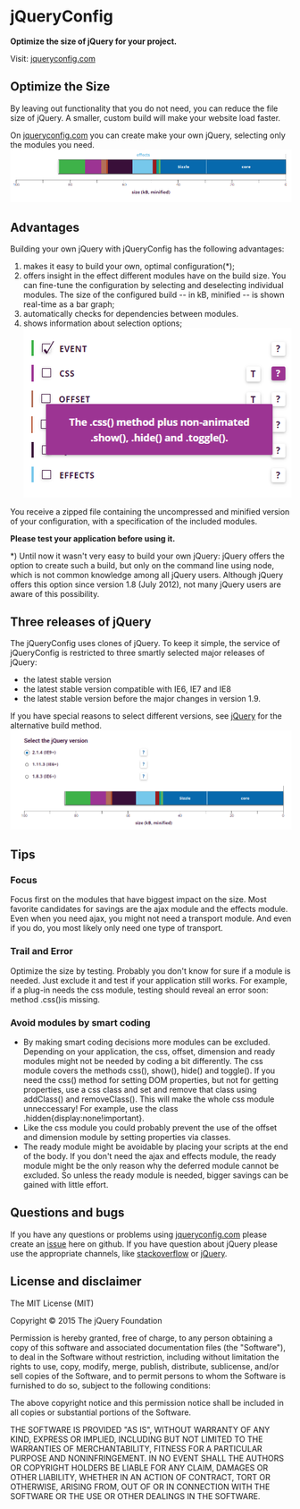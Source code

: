 # jQueryConfig

**Optimize the size of jQuery for your project.**

Visit: [jqueryconfig.com](www.jqueryconfig.com)

## Optimize the Size
By leaving out functionality that you do not need, you can reduce the file size of jQuery. A smaller, custom build will make your website load faster.

On [jqueryconfig.com](www.jqueryconfig.com) you can create make your own jQuery,
selecting only the modules you need.
![](module-animation.gif)

## Advantages
Building your own jQuery with jQueryConfig has the following advantages:

1.  makes it easy to build your own, optimal configuration(\*);
2.  offers insight in the effect different modules have on the build size. You can fine-tune the configuration by selecting and deselecting individual modules. The size of the configured build -- in kB, minified -- is shown real-time as a bar graph;
3.  automatically checks for dependencies between modules.
4.  shows information about selection options;
![](info-animation.gif)

You receive a zipped file containing the uncompressed and minified version of your configuration, with a specification of the included modules.

**Please test your application before using it.**

\*) Until now it wasn't very easy to build your own jQuery: jQuery offers the option to create such a build, but only on the command line using node, which is not common knowledge among all jQuery users. Although jQuery offers this option since version 1.8 (July 2012), not many jQuery users are aware of this possibility.

## Three releases of jQuery
The jQueryConfig uses clones of jQuery. To keep it simple, the service of jQueryConfig is restricted to three smartly selected major releases of jQuery:
- the latest stable version
- the latest stable version compatible with IE6, IE7 and IE8
- the latest stable version before the major changes in version 1.9.

If you have special reasons to select different versions, see [jQuery](github.com/jquery/jquery) for the alternative build method.
![](version-animation.gif)

## Tips
### Focus
Focus first on the modules that have biggest impact on the size. Most favorite candidates for savings are the ajax module and the effects module. Even when you need ajax, you might not need a transport module. And even if you do, you most likely only need one type of transport.

### Trail and Error
Optimize the size by testing. Probably you don't know for sure if a module is needed. Just exclude it and test if your application still works. For example, if a plug-in needs the css module, testing should reveal an error soon: method .css()is missing.

### Avoid modules by smart coding
- By making smart coding decisions more modules can be excluded. Depending on your application, the css, offset, dimension and ready modules might not be needed by coding a bit differently. The css module covers the methods css(), show(), hide() and toggle(). If you need the css() method for setting DOM properties, but not for getting properties, use a css class and set and remove that class using addClass() and removeClass(). This will make the whole css module unneccessary! For example, use the class .hidden{display:none!important}.
- Like the css module you could probably prevent the use of the offset and dimension module by setting properties via classes.
- The ready module might be avoidable by placing your scripts at the end of the body. If you don't need the ajax and effects module, the ready module might be the only reason why the deferred module cannot be excluded. So unless the ready module is needed, bigger savings can be gained with little effort.

## Questions and bugs
If you have any questions or problems using [jqueryconfig.com](www.jqueryconfig.com)
please create an [issue](https://github.com/mopelabs/jqueryconfig/issues)
here on github. If you have question about jQuery please use the appropriate
channels, like [stackoverflow](stackoverflow.com) or [jQuery](github.com/jquery/jquery/issues).

## License and disclaimer
The MIT License (MIT)

Copyright © 2015 The jQuery Foundation

Permission is hereby granted, free of charge, to any person obtaining
a copy of this software and associated documentation files (the "Software"),
to deal in the Software without restriction, including without limitation
the rights to use, copy, modify, merge, publish, distribute, sublicense,
and/or sell copies of the Software, and to permit persons to whom the
Software is furnished to do so, subject to the following conditions:

The above copyright notice and this permission notice shall be included
in all copies or substantial portions of the Software.

THE SOFTWARE IS PROVIDED "AS IS", WITHOUT WARRANTY OF ANY KIND,
EXPRESS OR IMPLIED, INCLUDING BUT NOT LIMITED TO THE WARRANTIES
OF MERCHANTABILITY, FITNESS FOR A PARTICULAR PURPOSE AND NONINFRINGEMENT.
IN NO EVENT SHALL THE AUTHORS OR COPYRIGHT HOLDERS BE LIABLE FOR ANY
CLAIM, DAMAGES OR OTHER LIABILITY, WHETHER IN AN ACTION OF CONTRACT,
TORT OR OTHERWISE, ARISING FROM, OUT OF OR IN CONNECTION WITH THE
SOFTWARE OR THE USE OR OTHER DEALINGS IN THE SOFTWARE.
